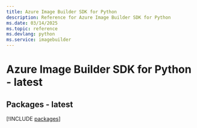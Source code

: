 ```yaml
---
title: Azure Image Builder SDK for Python
description: Reference for Azure Image Builder SDK for Python
ms.date: 03/14/2025
ms.topic: reference
ms.devlang: python
ms.service: imagebuilder
---
```

# Azure Image Builder SDK for Python - latest
## Packages - latest
[!INCLUDE [packages](image-builder-index.md)]